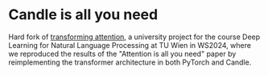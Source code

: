 # Candle is all you need
Hard fork of [transforming attention](https://github.com/mkleinegger/transforming-attention), a university project for the course Deep Learning for Natural Language Processing at TU Wien in WS2024, where we reproduced the results of the "Attention is all you need" paper by reimplementing the transformer architecture in both PyTorch and Candle.

